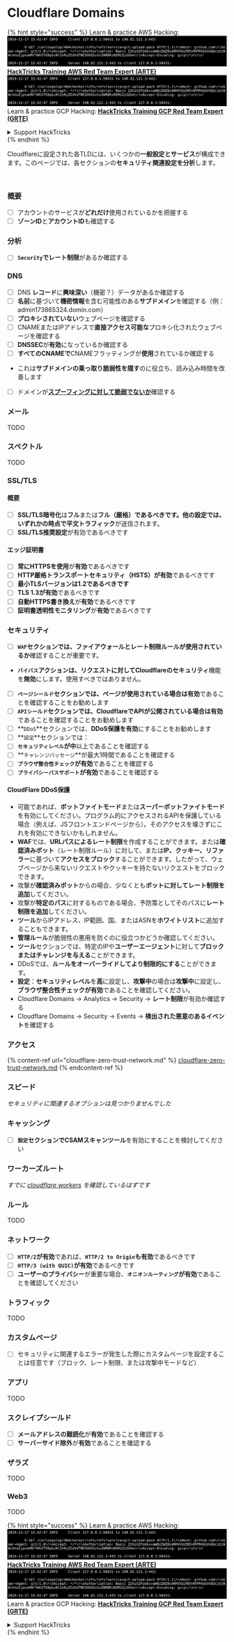 # Cloudflare Domains

{% hint style="success" %}
Learn & practice AWS Hacking:<img src="../../.gitbook/assets/image (1).png" alt="" data-size="line">[**HackTricks Training AWS Red Team Expert (ARTE)**](https://training.hacktricks.xyz/courses/arte)<img src="../../.gitbook/assets/image (1).png" alt="" data-size="line">\
Learn & practice GCP Hacking: <img src="../../.gitbook/assets/image (2).png" alt="" data-size="line">[**HackTricks Training GCP Red Team Expert (GRTE)**<img src="../../.gitbook/assets/image (2).png" alt="" data-size="line">](https://training.hacktricks.xyz/courses/grte)

<details>

<summary>Support HackTricks</summary>

* Check the [**subscription plans**](https://github.com/sponsors/carlospolop)!
* **Join the** 💬 [**Discord group**](https://discord.gg/hRep4RUj7f) or the [**telegram group**](https://t.me/peass) or **follow** us on **Twitter** 🐦 [**@hacktricks\_live**](https://twitter.com/hacktricks\_live)**.**
* **Share hacking tricks by submitting PRs to the** [**HackTricks**](https://github.com/carlospolop/hacktricks) and [**HackTricks Cloud**](https://github.com/carlospolop/hacktricks-cloud) github repos.

</details>
{% endhint %}

Cloudflareに設定された各TLDには、いくつかの**一般設定とサービス**が構成できます。このページでは、各セクションの**セキュリティ関連設定を分析**します。

<figure><img src="../../.gitbook/assets/image (101).png" alt=""><figcaption></figcaption></figure>

### 概要

* [ ] アカウントのサービスが**どれだけ**使用されているかを把握する
* [ ] **ゾーンID**と**アカウントID**も確認する

### 分析

* [ ] **`Security`**で**レート制限**があるか確認する

### DNS

* [ ] DNS **レコード**に**興味深い**（機密？）データがあるか確認する
* [ ] **名前**に基づいて**機密情報**を含む可能性のある**サブドメイン**を確認する（例：admin173865324.domin.com）
* [ ] **プロキシされていない**ウェブページを確認する
* [ ] CNAMEまたはIPアドレスで**直接アクセス可能な**プロキシ化されたウェブページを確認する
* [ ] **DNSSEC**が**有効**になっているか確認する
* [ ] **すべてのCNAMEで**CNAMEフラッティングが**使用**されているか確認する
* これは**サブドメインの乗っ取り脆弱性を隠す**のに役立ち、読み込み時間を改善します
* [ ] ドメインが[**スプーフィングに対して脆弱でないか**](https://book.hacktricks.xyz/network-services-pentesting/pentesting-smtp#mail-spoofing)確認する

### **メール**

TODO

### スペクトル

TODO

### SSL/TLS

#### **概要**

* [ ] **SSL/TLS暗号化**は**フル**または**フル（厳格）**であるべきです。他の設定では、いずれかの時点で**平文トラフィック**が送信されます。
* [ ] **SSL/TLS推奨設定**が有効であるべきです

#### エッジ証明書

* [ ] **常にHTTPSを使用**が**有効**であるべきです
* [ ] **HTTP厳格トランスポートセキュリティ（HSTS）**が**有効**であるべきです
* [ ] **最小TLSバージョンは1.2であるべきです**
* [ ] **TLS 1.3が有効**であるべきです
* [ ] **自動HTTPS書き換え**が**有効**であるべきです
* [ ] **証明書透明性モニタリング**が**有効**であるべきです

### **セキュリティ**

* [ ] **`WAF`**セクションでは、**ファイアウォール**と**レート制限ルールが使用されているか**確認することが重要です。
* **`バイパス`**アクションは、リクエストに対して**Cloudflareのセキュリティ**機能を**無効**にします。使用すべきではありません。
* [ ] **`ページシールド`**セクションでは、ページが使用されている場合は**有効**であることを確認することをお勧めします
* [ ] **`APIシールド`**セクションでは、CloudflareでAPIが公開されている場合は**有効**であることを確認することをお勧めします
* [ ] **`DDoS`**セクションでは、**DDoS保護を有効**にすることをお勧めします
* [ ] **`設定`**セクションでは：
* [ ] **`セキュリティレベル`**が**中**以上であることを確認する
* [ ] **`チャレンジパッセージ`**が最大1時間であることを確認する
* [ ] **`ブラウザ整合性チェック`**が**有効**であることを確認する
* [ ] **`プライバシーパスサポート`**が**有効**であることを確認する

#### **CloudFlare DDoS保護**

* 可能であれば、**ボットファイトモード**または**スーパーボットファイトモード**を有効にしてください。プログラム的にアクセスされるAPIを保護している場合（例えば、JSフロントエンドページから）。そのアクセスを壊さずにこれを有効にできないかもしれません。
* **WAF**では、**URLパスによるレート制限**を作成することができます。または**確認済みボット**（レート制限ルール）に対して、または**IP、クッキー、リファラー**に基づいて**アクセスをブロック**することができます。したがって、ウェブページから来ないリクエストやクッキーを持たないリクエストをブロックできます。
* 攻撃が**確認済みボット**からの場合、少なくとも**ボットに対してレート制限を追加**してください。
* 攻撃が**特定のパス**に対するものである場合、予防策としてそのパスに**レート制限を追加**してください。
* **ツール**からIPアドレス、IP範囲、国、またはASNを**ホワイトリスト**に追加することもできます。
* **管理ルール**が脆弱性の悪用を防ぐのに役立つかどうか確認してください。
* **ツール**セクションでは、特定のIPや**ユーザーエージェント**に対して**ブロックまたはチャレンジを与える**ことができます。
* DDoSでは、**ルールをオーバーライドしてより制限的にする**ことができます。
* **設定**：**セキュリティレベル**を**高**に設定し、**攻撃中**の場合は**攻撃中**に設定し、**ブラウザ整合性チェックが有効**であることを確認してください。
* Cloudflare Domains -> Analytics -> Security -> **レート制限**が有効か確認する
* Cloudflare Domains -> Security -> Events -> **検出された悪意のあるイベント**を確認する

### アクセス

{% content-ref url="cloudflare-zero-trust-network.md" %}
[cloudflare-zero-trust-network.md](cloudflare-zero-trust-network.md)
{% endcontent-ref %}

### スピード

_セキュリティに関連するオプションは見つかりませんでした_

### キャッシング

* [ ] **`設定`**セクションで**CSAMスキャンツール**を有効にすることを検討してください

### **ワーカーズルート**

_すでに_ [_cloudflare workers_](./#workers) _を確認しているはずです_

### ルール

TODO

### ネットワーク

* [ ] **`HTTP/2`**が**有効**であれば、**`HTTP/2 to Origin`**も**有効**であるべきです
* [ ] **`HTTP/3 (with QUIC)`**が**有効**であるべきです
* [ ] **ユーザーのプライバシー**が重要な場合、**`オニオンルーティング`**が**有効**であることを確認してください

### **トラフィック**

TODO

### カスタムページ

* [ ] セキュリティに関連するエラーが発生した際にカスタムページを設定することは任意です（ブロック、レート制限、または攻撃中モードなど）

### アプリ

TODO

### スクレイプシールド

* [ ] **メールアドレスの難読化**が**有効**であることを確認する
* [ ] **サーバーサイド除外**が**有効**であることを確認する

### **ザラズ**

TODO

### **Web3**

TODO

{% hint style="success" %}
Learn & practice AWS Hacking:<img src="../../.gitbook/assets/image (1).png" alt="" data-size="line">[**HackTricks Training AWS Red Team Expert (ARTE)**](https://training.hacktricks.xyz/courses/arte)<img src="../../.gitbook/assets/image (1).png" alt="" data-size="line">\
Learn & practice GCP Hacking: <img src="../../.gitbook/assets/image (2).png" alt="" data-size="line">[**HackTricks Training GCP Red Team Expert (GRTE)**<img src="../../.gitbook/assets/image (2).png" alt="" data-size="line">](https://training.hacktricks.xyz/courses/grte)

<details>

<summary>Support HackTricks</summary>

* Check the [**subscription plans**](https://github.com/sponsors/carlospolop)!
* **Join the** 💬 [**Discord group**](https://discord.gg/hRep4RUj7f) or the [**telegram group**](https://t.me/peass) or **follow** us on **Twitter** 🐦 [**@hacktricks\_live**](https://twitter.com/hacktricks\_live)**.**
* **Share hacking tricks by submitting PRs to the** [**HackTricks**](https://github.com/carlospolop/hacktricks) and [**HackTricks Cloud**](https://github.com/carlospolop/hacktricks-cloud) github repos.

</details>
{% endhint %}
